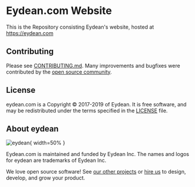 # Eydean.com Website

This is the Repository consisting Eydean's website, hosted at https://eydean.com

Contributing
------------

Please see [CONTRIBUTING.md](https://github.com/eydean/eydean.com/blob/gh-pages/CONTRIBUTING.md). Many improvements and bugfixes were contributed by the [open source
community](https://github.com/eydean/eydean.com/graphs/contributors).

License
-------

eydean.com is a Copyright © 2017-2019 of Eydean. It is free software, and may be redistributed under the terms specified in the [LICENSE](/LICENSE) file.

About eydean
----------------

![eydean](https://eydean.com/images/logo.svg){ width=50% }

Eydean.com is maintained and funded by Eydean Inc. 
The names and logos for eydean are trademarks of Eydean Inc.

We love open source software!
See [our other projects][community] or
[hire us][hire] to design, develop, and grow your product.

[community]: https://eydean.com/services/community-outreach?utm_source=github
[hire]: https://eydean.com/hire-us?utm_source=github
